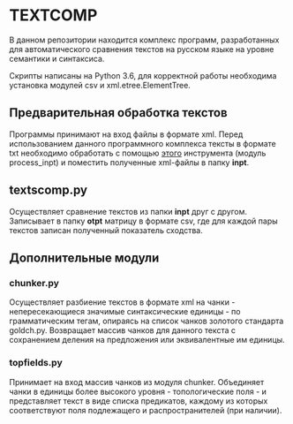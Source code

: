 # TEXTCOMP

В данном репозитории находится комплекс программ, разработанных для автоматического сравнения текстов на русском языке на уровне семантики и синтаксиса.

Скрипты написаны на Python 3.6, для корректной работы необходима установка модулей csv и xml.etree.ElementTree.

## Предварительная обработка текстов

Программы принимают на вход файлы в формате xml. Перед использованием данного программного комплекса тексты в формате txt необходимо обработать с помощью [этого](https://github.com/vintagentleman/PM-TXM) инструмента (модуль process_inpt) и поместить полученные xml-файлы в папку **inpt**. 

## textscomp.py

Осуществляет сравнение текстов из папки **inpt** друг с другом. Записывает в папку **otpt** матрицу в формате csv, где для каждой пары текстов записан полученный показатель сходства. 

## Дополнительные модули

### chunker.py

Осуществляет разбиение текстов в формате xml на чанки - непересекающиеся значимые синтаксические единицы - по грамматическим тегам, опираясь на список чанков золотого стандарта goldch.py. Возвращает массив чанков для данного текста с сохранением деления на предложения или эквивалентные им единицы. 

### topfields.py

Принимает на вход массив чанков из модуля chunker. Объединяет чанки в единицы более высокого уровня - топологические поля - и представляет текст в виде списка предикатов, каждому из которых соответствуют поля подлежащего и распространителей (при наличии).
